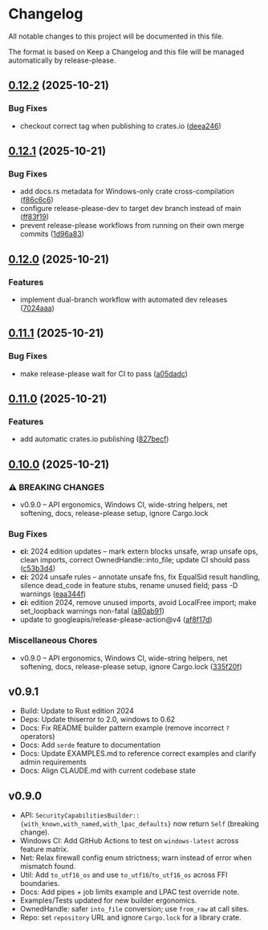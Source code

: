 # Changelog

All notable changes to this project will be documented in this file.

The format is based on Keep a Changelog and this file will be managed automatically by release-please.

## [0.12.2](https://github.com/cpjet64/rappct/compare/rappct-v0.12.1...rappct-v0.12.2) (2025-10-21)


### Bug Fixes

* checkout correct tag when publishing to crates.io ([deea246](https://github.com/cpjet64/rappct/commit/deea24647491b2443c82e731d1cdc8eeb46fcd18))

## [0.12.1](https://github.com/cpjet64/rappct/compare/rappct-v0.12.0...rappct-v0.12.1) (2025-10-21)


### Bug Fixes

* add docs.rs metadata for Windows-only crate cross-compilation ([f86c6c6](https://github.com/cpjet64/rappct/commit/f86c6c6db56e04c146b98a65f90892e1bbe10acf))
* configure release-please-dev to target dev branch instead of main ([ff83f19](https://github.com/cpjet64/rappct/commit/ff83f19573dca442bebbd4d5efa2dd4d78714fef))
* prevent release-please workflows from running on their own merge commits ([1d96a83](https://github.com/cpjet64/rappct/commit/1d96a830318eeec729e000e1e32e107566e6f484))

## [0.12.0](https://github.com/cpjet64/rappct/compare/rappct-v0.11.1...rappct-v0.12.0) (2025-10-21)


### Features

* implement dual-branch workflow with automated dev releases ([7024aaa](https://github.com/cpjet64/rappct/commit/7024aaab227c9dc2fb242f7cc2da9751f1dc3755))

## [0.11.1](https://github.com/cpjet64/rappct/compare/rappct-v0.11.0...rappct-v0.11.1) (2025-10-21)


### Bug Fixes

* make release-please wait for CI to pass ([a05dadc](https://github.com/cpjet64/rappct/commit/a05dadc1aecdd7774f3053f0b1f1dc706d72da1c))

## [0.11.0](https://github.com/cpjet64/rappct/compare/rappct-v0.10.0...rappct-v0.11.0) (2025-10-21)


### Features

* add automatic crates.io publishing ([827becf](https://github.com/cpjet64/rappct/commit/827becf4b7aba7dacd300e6c3a7b10175509b21b))

## [0.10.0](https://github.com/cpjet64/rappct/compare/rappct-v0.9.0...rappct-v0.10.0) (2025-10-21)


### ⚠ BREAKING CHANGES

* v0.9.0 – API ergonomics, Windows CI, wide-string helpers, net softening, docs, release-please setup, ignore Cargo.lock

### Bug Fixes

* **ci:** 2024 edition updates – mark extern blocks unsafe, wrap unsafe ops, clean imports, correct OwnedHandle::into_file; update CI should pass ([c53b3d4](https://github.com/cpjet64/rappct/commit/c53b3d4a48a8b9018e9e06a6c24fadb161b503aa))
* **ci:** 2024 unsafe rules – annotate unsafe fns, fix EqualSid result handling, silence dead_code in feature stubs, rename unused field; pass -D warnings ([eaa344f](https://github.com/cpjet64/rappct/commit/eaa344f13e0eaf91b48836ee6b103e767a749ce2))
* **ci:** edition 2024, remove unused imports, avoid LocalFree import; make set_loopback warnings non-fatal ([a80ab91](https://github.com/cpjet64/rappct/commit/a80ab91436143d516a9983ae47b10cd7193365d1))
* update to googleapis/release-please-action@v4 ([af8f17d](https://github.com/cpjet64/rappct/commit/af8f17d379ef7b9413256b46abfaf0f062e9b9e7))


### Miscellaneous Chores

* v0.9.0 – API ergonomics, Windows CI, wide-string helpers, net softening, docs, release-please setup, ignore Cargo.lock ([335f20f](https://github.com/cpjet64/rappct/commit/335f20fad7b8ce9558006f0b0154338c4416afd2))

## v0.9.1

- Build: Update to Rust edition 2024
- Deps: Update thiserror to 2.0, windows to 0.62
- Docs: Fix README builder pattern example (remove incorrect `?` operators)
- Docs: Add `serde` feature to documentation
- Docs: Update EXAMPLES.md to reference correct examples and clarify admin requirements
- Docs: Align CLAUDE.md with current codebase state

## v0.9.0

- API: `SecurityCapabilitiesBuilder::{with_known,with_named,with_lpac_defaults}` now return `Self` (breaking change).
- Windows CI: Add GitHub Actions to test on `windows-latest` across feature matrix.
- Net: Relax firewall config enum strictness; warn instead of error when mismatch found.
- Util: Add `to_utf16_os` and use `to_utf16`/`to_utf16_os` across FFI boundaries.
- Docs: Add pipes + job limits example and LPAC test override note.
- Examples/Tests updated for new builder ergonomics.
- OwnedHandle: safer `into_file` conversion; use `from_raw` at call sites.
- Repo: set `repository` URL and ignore `Cargo.lock` for a library crate.
